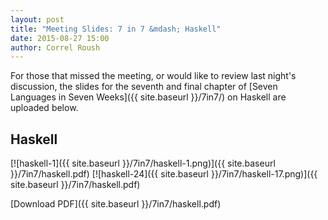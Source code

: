 ```yaml
---
layout: post
title: "Meeting Slides: 7 in 7 &mdash; Haskell"
date: 2015-08-27 15:00
author: Correl Roush
---
```


For those that missed the meeting, or would like to review last
night's discussion, the slides for the seventh and final chapter of
[Seven Languages in Seven Weeks]({{ site.baseurl }}/7in7/) on Haskell
are uploaded below.

## Haskell

[![haskell-1]({{ site.baseurl }}/7in7/haskell-1.png)]({{ site.baseurl }}/7in7/haskell.pdf)
[![haskell-24]({{ site.baseurl }}/7in7/haskell-17.png)]({{ site.baseurl }}/7in7/haskell.pdf)

[Download PDF]({{ site.baseurl }}/7in7/haskell.pdf)
